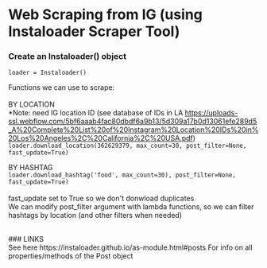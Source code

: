 # Web Scraping from IG (using Instaloader Scraper Tool)

### Create an Instaloader() object
`loader = Instaloader()`

Functions we can use to scrape:
<br><br>
BY LOCATION
<br>*Note: need IG location ID (see database of IDs in LA https://uploads-ssl.webflow.com/5bf6aaab4fac80dbdf6a9b13/5d309a17b0d13061efe289d5_A%20Complete%20List%20of%20Instagram%20Location%20IDs%20in%20Los%20Angeles%2C%20California%2C%20USA.pdf)
<br>
`loader.download_location(362629379, max_count=30, post_filter=None, fast_update=True)`

BY HASHTAG
<br>
`loader.download_hashtag('food', max_count=30), post_filter=None, fast_update=True)`
<br>
<br>
fast_update set to True so we don't donwload duplicates
<br>We can modify post_filter argument with lambda functions, so we can filter hashtags by location (and other filters when needed)

<br>
### LINKS
<br>
See here https://instaloader.github.io/as-module.html#posts
For info on all properties/methods of the Post object
